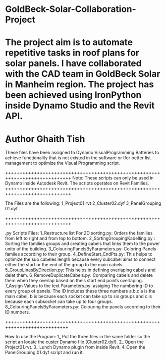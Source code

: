 # GoldBeck-Solar-Collaboration-Project
The project aim is to automate repetitive tasks in roof plans for solar panels. I have collaborated with the CAD team in GoldBeck Solar in Manheim region. The project has been achieved using IronPython inside Dynamo Studio and the Revit API.
===================================================================================
ِAuthor Ghaith Tish
===================================================================================
These files have been assigned to Dynamo VisualProgramming Batteries to achieve functionality
that is not existed in the software or tfor better list management to optimize the Visual Programming script.

+++++++++++++++++++++++++++++++++++++++++++++++++++++++++++++++++++++++++++++
Note:
These scripts can only be used in Dynamo inside Autodesk Revit.
The scripts operates on Revit Families.
+++++++++++++++++++++++++++++++++++++++++++++++++++++++++++++++++++++++++++++

The Files are the following:
1_Project01.rvt
2_Cluster02.dyf
3_PanelGrouping 01.dyf

+++++++++++++++++++++++++++++++++++++++++++++++++++++++++++++++++++++++++++++

.py Scripts Files:
1_Restructure list For 2D sorting.py: Orders the families from left to right and from top to bottom.
2_SortingGroupingKabelling.py : Sorting the families groups and creating cabels that links them to the power unite of the building.
3_ColouringPanelsByParameters.py: Coloring Panels famiies according to their group.
4_DefineStart_EndPts.py: This helps to optimize the sub cabeles length because every subcabel aims to connect either the start or the end of the group to the main cabels.
5_GroupLinesByDirection.py: This helps in defining overlaping cabels and delet them.
6_RemoveDuplicateCabels.py: Comparing cabels and delete them when they overlap based on theis start end points overlaping.
7_Assign Values to the text Parameters.py: assiging The numbering ID to every group of panels. The ID includes these three numbers a.b.c a is the main cabel, b is because each socket can take up to six groups and c is because each subsocket can take up to four groups.
8_ColouringPanelsByParameters.py: Colouring the panels according to their ID numbers.

++++++++++++++++++++++++++++++++++++++++++++++++++++++++++++++++++++++++++++

How to use the Program:
1_ Put the three files in the same folder so the script an locate the custer Dynamo file (Cluster02.dyf).
2_ Open the Project01.rvt.
3_ Lunch Dynamo plugin from inside Revit.
4_Open the PanelGrouping 01.dyf script and run it.
